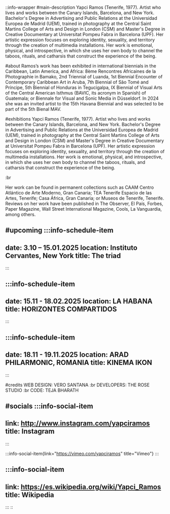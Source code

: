 ::info-wrapper
#main-description
Yapci Ramos (Tenerife, 1977). Artist who lives
and works between the Canary Islands, Barcelona, and New York. Bachelor's Degree in Advertising
and Public Relations at the Universidad Europea de Madrid (UEM), trained in photography at the
Central Saint Martins College of Arts and Design in London (CSM) and Master's Degree in Creative
Documentary at Universitat Pompeu Fabra in Barcelona (UPF). Her artistic expression focuses on
exploring identity, sexuality, and territory through the creation of multimedia installations.
Her work is emotional, physical, and introspective, in which she uses her own body to channel
the taboos, rituals, and catharsis that construct the experience of the being.

#about
Ramos’s work has been exhibited in international biennials in the Caribbean, Latin
America, and Africa: 8ème Rencontres Africaines de la Photographie in Bamako, 2nd
Triennial of Luanda, 1st Biennial Encounter of Contemporary Caribbean Art in Aruba, 7th
Biennial of São Tomé and Príncipe, 5th Biennial of Honduras in Tegucigalpa, IX Biennial
of Visual Arts of the Central American Isthmus (BAVIC, its acronym in Spanish) of
Guatemala; or Biennale for Visual and Sonic Media in Düsseldorf. In 2024 she was an
invited artist to the 15th Havana Biennial and was selected to be part of the 5th Bienal
MAV.

#exhibitions
Yapci Ramos (Tenerife, 1977). Artist who lives and works between the Canary Islands,
Barcelona, and New York. Bachelor's Degree in Advertising and Public Relations at the
Universidad Europea de Madrid (UEM), trained in photography at the Central Saint Martins
College of Arts and Design in London (CSM) and Master's Degree in Creative Documentary
at Universitat Pompeu Fabra in Barcelona (UPF). Her artistic expression focuses on
exploring identity, sexuality, and territory through the creation of multimedia
installations. Her work is emotional, physical, and introspective, in which she uses her
own body to channel the taboos, rituals, and catharsis that construct the experience of
the being.

:br

Her work can be found in permanent collections such as CAAM Centro Atlántico de Arte
Moderno, Gran Canaria; TEA Tenerife Espacio de las Artes, Tenerife; Casa África,
Gran Canaria; or Museos de Tenerife, Tenerife. Reviews on her work have been
published in The Observer, El País, Forbes, Paper Magazine, Wall Street
International Magazine, Cools, La Vanguardia, among others.

#upcoming
  :::info-schedule-item
  ---
  date: 3.10 – 15.01.2025
  location: Instituto Cervantes, New York
  title: The triad
  ---
  :::

  :::info-schedule-item
  ---
  date: 15.11 - 18.02.2025
  location: LA HABANA
  title: HORIZONTES COMPARTIDOS
  ---
  :::

  :::info-schedule-item
  ---
  date: 18.11 - 19.11.2025
  location: ARAD PHILARMONIC, ROMANIA
  title: KINEMA IKON
  ---
  :::

#credits
WEB DESIGN: VERO SANTANA :br
DEVELOPERS: THE ROSE STUDIO :br
CODE: TEJA BHARATH

#socials
  :::info-social-item
  ---
  link: http://www.instagram.com/yapciramos
  title: Instagram
  ---
  :::

  :::info-social-item{link="https://vimeo.com/yapciramos" title="Vimeo"}
  :::

  :::info-social-item
  ---
  link: https://es.wikipedia.org/wiki/Yapci_Ramos
  title: Wikipedia
  ---
  :::
::
